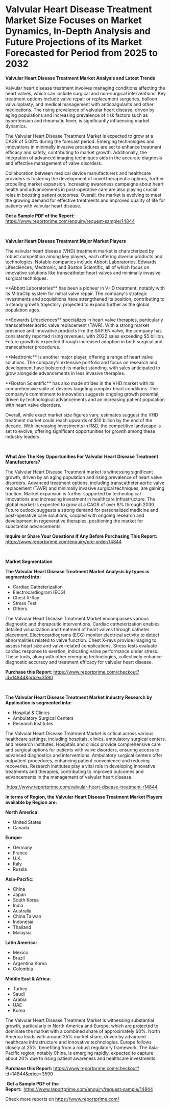 <p><h1>Valvular Heart Disease Treatment Market Size Focuses on Market Dynamics, In-Depth Analysis and Future Projections of its Market Forecasted for Period from 2025 to 2032</h1></p><p><strong>Valvular Heart Disease Treatment Market Analysis and Latest Trends</strong></p>
<p><p>Valvular heart disease treatment involves managing conditions affecting the heart valves, which can include surgical and non-surgical interventions. Key treatment options include valve repair or replacement surgeries, balloon valvuloplasty, and medical management with anticoagulants and other medications. The rising prevalence of valvular heart disease, driven by aging populations and increasing prevalence of risk factors such as hypertension and rheumatic fever, is significantly influencing market dynamics.</p><p>The Valvular Heart Disease Treatment Market is expected to grow at a CAGR of 5.00% during the forecast period. Emerging technologies and innovations in minimally invasive procedures are set to enhance treatment efficacy and safety, contributing to market growth. Additionally, the integration of advanced imaging techniques aids in the accurate diagnosis and effective management of valve disorders. </p><p>Collaboration between medical device manufacturers and healthcare providers is fostering the development of novel therapeutic options, further propelling market expansion. Increasing awareness campaigns about heart health and advancements in post-operative care are also playing crucial roles in boosting patient outcomes. Overall, the market is evolving to meet the growing demand for effective treatments and improved quality of life for patients with valvular heart disease.</p></p>
<p><strong>Get a Sample PDF of the Report:&nbsp;</strong> <a href="https://www.reportprime.com/enquiry/request-sample/14844?utm_campaign=2199&utm_medium=2&utm_source=Github&utm_content=ia&utm_term=20032025&utm_id=valvular-heart-disease-treatment">https://www.reportprime.com/enquiry/request-sample/14844</a></p>
<p>&nbsp;</p>
<p><strong>Valvular Heart Disease Treatment Major Market Players</strong></p>
<p><p>The valvular heart disease (VHD) treatment market is characterized by robust competition among key players, each offering diverse products and technologies. Notable companies include Abbott Laboratories, Edwards Lifesciences, Medtronic, and Boston Scientific, all of which focus on innovative solutions like transcatheter heart valves and minimally invasive surgical techniques.</p><p>**Abbott Laboratories** has been a pioneer in VHD treatment, notably with its MitraClip system for mitral valve repair. The company's strategic investments and acquisitions have strengthened its position, contributing to a steady growth trajectory, projected to expand further as the global population ages.</p><p>**Edwards Lifesciences** specializes in heart valve therapies, particularly transcatheter aortic valve replacement (TAVR). With a strong market presence and innovative products like the SAPIEN valve, the company has consistently reported rising revenues, with 2022 sales exceeding $5 billion. Future growth is expected through increased adoption in both surgical and transcatheter procedures.</p><p>**Medtronic** is another major player, offering a range of heart valve solutions. The company's extensive portfolio and focus on research and development have bolstered its market standing, with sales anticipated to grow alongside advancements in less invasive therapies.</p><p>**Boston Scientific** has also made strides in the VHD market with its comprehensive suite of devices targeting complex heart conditions. The company’s commitment to innovation suggests ongoing growth potential, driven by technological advancements and an increasing patient population with heart valve disorders.</p><p>Overall, while exact market size figures vary, estimates suggest the VHD treatment market could reach upwards of $10 billion by the end of the decade. With increasing investments in R&D, the competitive landscape is set to evolve, offering significant opportunities for growth among these industry leaders.</p></p>
<p>&nbsp;</p>
<p><strong>What Are The Key Opportunities For Valvular Heart Disease Treatment Manufacturers?</strong></p>
<p><p>The Valvular Heart Disease Treatment market is witnessing significant growth, driven by an aging population and rising prevalence of heart valve disorders. Advanced treatment options, including transcatheter aortic valve replacement (TAVR) and minimally invasive surgical techniques, are gaining traction. Market expansion is further supported by technological innovations and increasing investment in healthcare infrastructure. The global market is expected to grow at a CAGR of over 8% through 2030. Future outlook suggests a strong demand for personalized medicine and post-operative care solutions, coupled with ongoing research and development in regenerative therapies, positioning the market for substantial advancements.</p></p>
<p><strong>Inquire or Share Your Questions If Any Before Purchasing This Report:</strong> <a href="https://www.reportprime.com/enquiry/pre-order/14844?utm_campaign=2199&utm_medium=2&utm_source=Github&utm_content=ia&utm_term=20032025&utm_id=valvular-heart-disease-treatment">https://www.reportprime.com/enquiry/pre-order/14844</a></p>
<p>&nbsp;</p>
<p><strong>Market Segmentation</strong></p>
<p><strong>The Valvular Heart Disease Treatment Market Analysis by types is segmented into:</strong></p>
<p><ul><li>Cardiac Catheterization</li><li>Electrocardiogram (ECG)</li><li>Chest X-Ray</li><li>Stress Test</li><li>Others</li></ul></p>
<p><p>The Valvular Heart Disease Treatment Market encompasses various diagnostic and therapeutic interventions. Cardiac catheterization enables detailed visualization and treatment of heart valves through catheter placement. Electrocardiograms (ECG) monitor electrical activity to detect abnormalities related to valve function. Chest X-rays provide imaging to assess heart size and valve-related complications. Stress tests evaluate cardiac response to exertion, indicating valve performance under stress. These tools, along with other emerging technologies, collectively enhance diagnostic accuracy and treatment efficacy for valvular heart disease.</p></p>
<p><strong>Purchase this Report:&nbsp;</strong><a href="https://www.reportprime.com/checkout?id=14844&price=3590&utm_campaign=2199&utm_medium=2&utm_source=Github&utm_content=ia&utm_term=20032025&utm_id=valvular-heart-disease-treatment">https://www.reportprime.com/checkout?id=14844&price=3590</a></p>
<p>&nbsp;</p>
<p><strong>The Valvular Heart Disease Treatment Market Industry Research by Application is segmented into:</strong></p>
<p><ul><li>Hospital & Clinics</li><li>Ambulatory Surgical Centers</li><li>Research Institutes</li></ul></p>
<p><p>The Valvular Heart Disease Treatment Market is critical across various healthcare settings, including hospitals, clinics, ambulatory surgical centers, and research institutes. Hospitals and clinics provide comprehensive care and surgical options for patients with valve disorders, ensuring access to advanced diagnostics and interventions. Ambulatory surgical centers offer outpatient procedures, enhancing patient convenience and reducing recoveries. Research institutes play a vital role in developing innovative treatments and therapies, contributing to improved outcomes and advancements in the management of valvular heart disease.</p></p>
<p><a href="https://www.reportprime.com/valvular-heart-disease-treatment-r14844?utm_campaign=2199&utm_medium=2&utm_source=Github&utm_content=ia&utm_term=20032025&utm_id=valvular-heart-disease-treatment">&nbsp;https://www.reportprime.com/valvular-heart-disease-treatment-r14844</a></p>
<p><strong>In terms of Region, the Valvular Heart Disease Treatment Market Players available by Region are:</strong></p>
<p>
    <p> <strong> North America: </strong>
        <ul>
            <li>United States</li>
            <li>Canada</li>
        </ul>
        </p> 
    <p> <strong> Europe: </strong>
        <ul>
            <li>Germany</li>
            <li>France</li>
            <li>U.K.</li>
            <li>Italy</li>
            <li>Russia</li>
        </ul>
        </p> 
    <p> <strong> Asia-Pacific: </strong>
        <ul>
            <li>China</li>
            <li>Japan</li>
            <li>South Korea</li>
            <li>India</li>
            <li>Australia</li>
            <li>China Taiwan</li>
            <li>Indonesia</li>
            <li>Thailand</li>
            <li>Malaysia</li>
        </ul>
        </p> 
    <p> <strong> Latin America: </strong>
        <ul>
            <li>Mexico</li>
            <li>Brazil</li>
            <li>Argentina Korea</li>
            <li>Colombia</li>
        </ul>
        </p> 
    <p> <strong> Middle East & Africa: </strong>
        <ul>
            <li>Turkey</li>
            <li>Saudi</li>
            <li>Arabia</li>
            <li>UAE</li>
            <li>Korea</li>
        </ul>
    </p>
    </p>
<p><p>The Valvular Heart Disease Treatment Market is witnessing substantial growth, particularly in North America and Europe, which are projected to dominate the market with a combined share of approximately 60%. North America leads with around 35% market share, driven by advanced healthcare infrastructure and innovative technologies. Europe follows closely at 25%, benefiting from a robust regulatory framework. The Asia-Pacific region, notably China, is emerging rapidly, expected to capture about 20% due to rising patient awareness and healthcare investments.</p></p>
<p><strong>Purchase this Report: </strong><a href="https://www.reportprime.com/checkout?id=14844&price=3590&utm_campaign=2199&utm_medium=2&utm_source=Github&utm_content=ia&utm_term=20032025&utm_id=valvular-heart-disease-treatment">https://www.reportprime.com/checkout?id=14844&price=3590</a></p>
<p>&nbsp;<strong>Get a Sample PDF of the Report:&nbsp;&nbsp;</strong><a href="https://www.reportprime.com/enquiry/request-sample/14844?utm_campaign=2199&utm_medium=2&utm_source=Github&utm_content=ia&utm_term=20032025&utm_id=valvular-heart-disease-treatment">https://www.reportprime.com/enquiry/request-sample/14844</a></p>
<p><strong></strong></p>
<p>Check more reports on <a href="https://www.reportprime.com/?utm_campaign=2199&utm_medium=2&utm_source=Github&utm_content=ia&utm_term=20032025&utm_id=valvular-heart-disease-treatment">https://www.reportprime.com/</a></p>